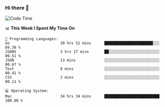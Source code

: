 ### Hi there 👋

<!--
**CrazyCollin/crazycollin** is a ✨ _special_ ✨ repository because its `README.md` (this file) appears on your GitHub profile.

Here are some ideas to get you started:

- 🔭 I’m currently working on ...
- 🌱 I’m currently learning ...
- 👯 I’m looking to collaborate on ...
- 🤔 I’m looking for help with ...
- 💬 Ask me about ...
- 📫 How to reach me: ...
- 😄 Pronouns: ...
- ⚡ Fun fact: ...
-->

<!--START_SECTION:waka-->
![Code Time](http://img.shields.io/badge/Code%20Time-5%2C298%20hrs%2032%20mins-blue)

📊 **This Week I Spent My Time On** 

```text
💬 Programming Languages: 
Go                       30 hrs 52 mins      ██████████████████████░░░   89.30 % 
JSON5                    3 hrs 17 mins       ██░░░░░░░░░░░░░░░░░░░░░░░   09.51 % 
JSON                     13 mins             ░░░░░░░░░░░░░░░░░░░░░░░░░   00.67 % 
Text                     8 mins              ░░░░░░░░░░░░░░░░░░░░░░░░░   00.41 % 
CSV                      2 mins              ░░░░░░░░░░░░░░░░░░░░░░░░░   00.11 % 

💻 Operating System: 
Mac                      34 hrs 34 mins      █████████████████████████   100.00 % 
```


<!--END_SECTION:waka-->
